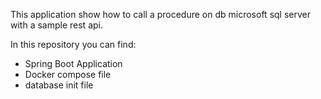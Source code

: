 This application show how to call a procedure on db microsoft sql server with a sample rest api.

In this repository you can find:

- Spring Boot Application
- Docker compose file
- database init file 